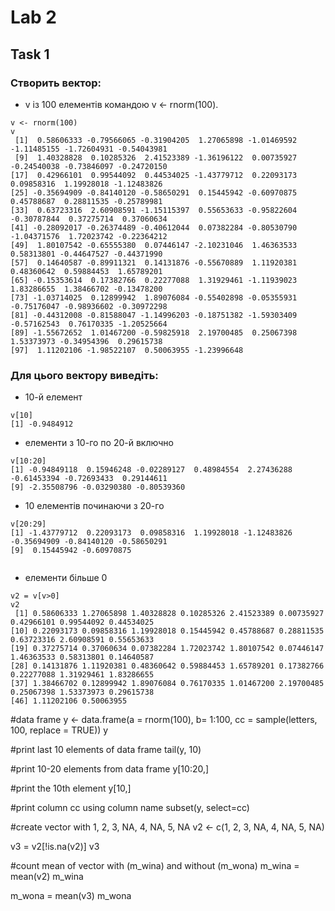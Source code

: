 <!-- Лабораторна робота № 2
В лабораторній роботі необхідно виконати наступні дії:
1. Створить вектор v із 100 елементів командою v <- rnorm(100). Для цього
вектору виведіть: 10-й елемент; елементи з 10-го по 20-й включно; 10
елементів починаючи з 20-го; елементи більше 0.
2. Створити фрейм (data frame) y командою y <- data.frame(a = rnorm(100), b
= 1:100, cc = sample(letters, 100, replace = TRUE)). Для цього data frame
виведіть: останні 10 строк; строки з 10 по 20 включно; 10-й елемент
стовпця b; повністю стовпець cc, при цьому використайте ім’я стовпця.
3. Створити вектор z з елементами 1, 2, 3, NA, 4, NA, 5, NA. Для цього
вектору: виведіть всі елементи, які не NA; підрахуйте середнє значення
всіх елементів цього вектору без NA значень та з NA значеннями. -->

# Lab 2
## Task 1
### Створить вектор:
* v із 100 елементів командою v <- rnorm(100). 
```{r}
v <- rnorm(100)
v
 [1]  0.58606333 -0.79566065 -0.31904205  1.27065898 -1.01469592 -1.11485155 -1.72604931 -0.54043981
 [9]  1.40328828  0.10285326  2.41523389 -1.36196122  0.00735927 -0.24540038 -0.73846097 -0.24720150
[17]  0.42966101  0.99544092  0.44534025 -1.43779712  0.22093173  0.09858316  1.19928018 -1.12483826
[25] -0.35694909 -0.84140120 -0.58650291  0.15445942 -0.60970875  0.45788687  0.28811535 -0.25789981
[33]  0.63723316  2.60908591 -1.15115397  0.55653633 -0.95822604 -0.30787844  0.37275714  0.37060634
[41] -0.28092017 -0.26374489 -0.40612044  0.07382284 -0.80530790 -1.04371576  1.72023742 -0.22364212
[49]  1.80107542 -0.65555380  0.07446147 -2.10231046  1.46363533  0.58313801 -0.44647527 -0.44371990
[57]  0.14640587 -0.89911321  0.14131876 -0.55670889  1.11920381  0.48360642  0.59884453  1.65789201
[65] -0.15353614  0.17382766  0.22277088  1.31929461 -1.11939023  1.83286655  1.38466702 -0.13478200
[73] -1.03714025  0.12899942  1.89076084 -0.55402898 -0.05355931 -0.75176047 -0.98936602 -0.30972298
[81] -0.44312008 -0.81588047 -1.14996203 -0.18751382 -1.59303409 -0.57162543  0.76170335 -1.20525664
[89] -1.55672652  1.01467200 -0.59825918  2.19700485  0.25067398  1.53373973 -0.34954396  0.29615738
[97]  1.11202106 -1.98522107  0.50063955 -1.23996648
```
### Для цього вектору виведіть:
* 10-й елемент
```{r}
v[10]
[1] -0.9484912
```

*  елементи з 10-го по 20-й включно
```{r}
v[10:20]
[1] -0.94849118  0.15946248 -0.02289127  0.48984554  2.27436288 -0.61453394 -0.72693433  0.29144611
[9] -2.35508796 -0.03290380 -0.80539360
```

* 10 елементів починаючи з 20-го
```{r}
v[20:29]
[1] -1.43779712  0.22093173  0.09858316  1.19928018 -1.12483826 -0.35694909 -0.84140120 -0.58650291
[9]  0.15445942 -0.60970875
 
```

* елементи більше 0
```{r}
v2 = v[v>0]
v2
 [1] 0.58606333 1.27065898 1.40328828 0.10285326 2.41523389 0.00735927 0.42966101 0.99544092 0.44534025
[10] 0.22093173 0.09858316 1.19928018 0.15445942 0.45788687 0.28811535 0.63723316 2.60908591 0.55653633
[19] 0.37275714 0.37060634 0.07382284 1.72023742 1.80107542 0.07446147 1.46363533 0.58313801 0.14640587
[28] 0.14131876 1.11920381 0.48360642 0.59884453 1.65789201 0.17382766 0.22277088 1.31929461 1.83286655
[37] 1.38466702 0.12899942 1.89076084 0.76170335 1.01467200 2.19700485 0.25067398 1.53373973 0.29615738
[46] 1.11202106 0.50063955
```

#data frame
y <- data.frame(a = rnorm(100), b= 1:100, cc = sample(letters, 100, replace = TRUE))
y

#print last 10 elements of data frame
tail(y, 10)


#print 10-20 elements from data frame
y[10:20,]

#print the 10th element
y[10,]

#print column cc using column name
subset(y, select=cc)


#create vector with 1, 2, 3, NA, 4, NA, 5, NA
v2 <- c(1, 2, 3, NA, 4, NA, 5, NA)

v3 = v2[!is.na(v2)]
v3

#count mean of vector with (m_wina) and without (m_wona)
m_wina = mean(v2)
m_wina

m_wona = mean(v3)
m_wona
